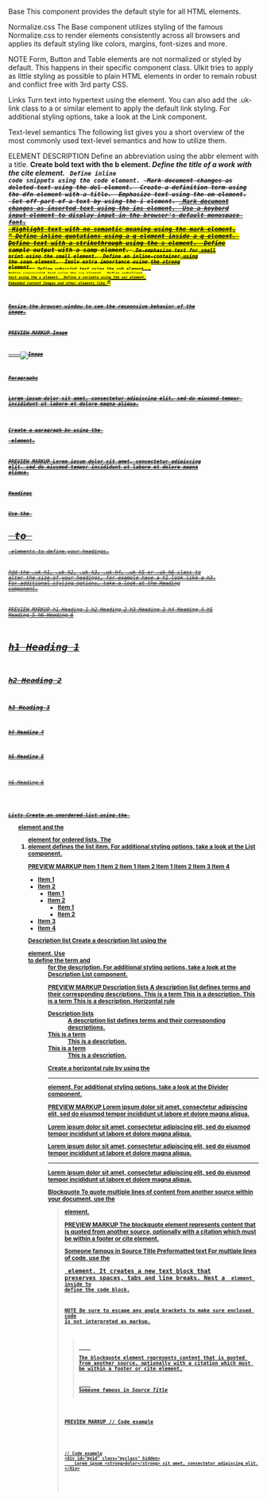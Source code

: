 

Base
This component provides the default style for all HTML elements.

Normalize.css
The Base component utilizes styling of the famous Normalize.css to render elements consistently across all browsers and applies its default styling like colors, margins, font-sizes and more.

NOTE Form, Button and Table elements are not normalized or styled by default. This happens in their specific component class. UIkit tries to apply as little styling as possible to plain HTML elements in order to remain robust and conflict free with 3rd party CSS.

Links
Turn text into hypertext using the <a> element. You can also add the .uk-link class to a <span> or similar element to apply the default link styling. For additional styling options, take a look at the Link component.

Text-level semantics
The following list gives you a short overview of the most commonly used text-level semantics and how to utilize them.

ELEMENT	DESCRIPTION
<abbr>	Define an abbreviation using the abbr element with a title.
<b>	Create bold text with the b element.
<cite>	Define the title of a work with the cite element.
<code>	Define inline code snippets using the code element.
<del>	Mark document changes as deleted text using the del element.
<dfn>	Create a definition term using the dfn element with a title.
<em>	Emphasize text using the em element.
<i>	Set off part of a text by using the i element.
<ins>	Mark document changes as inserted text using the ins element.
<kbd>	Use a keybord input element to display input in the browser's default monospace font.
<mark>	Highlight text with no semantic meaning using the mark element.
<q>	Define inline quotations using a q element inside a q element.
<s>	Define text with a strikethrough using the s element.
<samp>	Define sample output with a samp element.
<small>	De-emphasize text for small print using the small element.
<span>	Define an inline-container using the span element.
<strong>	Imply extra importance using the strong element.
<sub>	Define subscript text using the sub element..
<sup>	Define superscript text using the sup element.
<u>	Define underlined text using the u element.
<var>	Define a variable using the var element.
Embedded content
Images and other elements like <audio>, <canvas>, <img>, <svg> and <video> are responsive by default in UIkit. If the layout is narrowed, they adjust their size and keep their proportions. To prevent this behavior, add the .uk-preserve-width class from the Utility component to the element or any container.

Resize the browser window to see the responsive behavior of the image.

PREVIEW
MARKUP
Image

<div class="uk-width-large">
    <img src="images/photo.jpg" alt="Image">
</div>

Paragraphs
<p>Lorem ipsum dolor sit amet, consectetur adipiscing elit, sed do eiusmod tempor incididunt ut labore et dolore magna aliqua.</p>

Create a paragraph by using the <p> element.

PREVIEW
MARKUP
Lorem ipsum dolor sit amet, consectetur adipiscing elit, sed do eiusmod tempor incididunt ut labore et dolore magna aliqua.

Headings

Use the <h1> to <h6> elements to define your headings.

Add the .uk-h1, .uk-h2, .uk-h3, .uk-h4, .uk-h5 or .uk-h6 class to alter the size of your headings, for example have a h1 look like a h3. For additional styling options, take a look at the Heading component.

PREVIEW
MARKUP
h1 Heading 1
h2 Heading 2
h3 Heading 3
h4 Heading 4
h5 Heading 5
h6 Heading 6

<h1>h1 Heading 1</h1>
<h2>h2 Heading 2</h2>
<h3>h3 Heading 3</h3>
<h4>h4 Heading 4</h4>
<h5>h5 Heading 5</h5>
<h6>h6 Heading 6</h6>

Lists
Create an unordered list using the <ul> element and the <ol> element for ordered lists. The <li> element defines the list item. For additional styling options, take a look at the List component.

PREVIEW
MARKUP
Item 1
Item 2
Item 1
Item 2
Item 1
Item 2
Item 3
Item 4

<ul>
    <li>Item 1</li>
    <li>Item 2
        <ul>
            <li>Item 1</li>
            <li>Item 2
                <ul>
                    <li>Item 1</li>
                    <li>Item 2</li>
                </ul>
            </li>
        </ul>
    </li>
    <li>Item 3</li>
    <li>Item 4</li>
</ul>


Description list
Create a description list using the <dl> element. Use <dt> to define the term and <dd> for the description. For additional styling options, take a look at the Description List component.

PREVIEW
MARKUP
Description lists
A description list defines terms and their corresponding descriptions.
This is a term
This is a description.
This is a term
This is a description.
Horizontal rule
<dl>
    <dt>Description lists</dt>
    <dd>A description list defines terms and their corresponding descriptions.</dd>
    <dt>This is a term</dt>
    <dd>This is a description.</dd>
    <dt>This is a term</dt>
    <dd>This is a description.</dd>
</dl>

Create a horizontal rule by using the <hr> element. For additional styling options, take a look at the Divider component.

PREVIEW
MARKUP
Lorem ipsum dolor sit amet, consectetur adipiscing elit, sed do eiusmod tempor incididunt ut labore et dolore magna aliqua.

Lorem ipsum dolor sit amet, consectetur adipiscing elit, sed do eiusmod tempor incididunt ut labore et dolore magna aliqua.


<p>Lorem ipsum dolor sit amet, consectetur adipiscing elit, sed do eiusmod tempor incididunt ut labore et dolore magna aliqua.</p>

<hr>

<p>Lorem ipsum dolor sit amet, consectetur adipiscing elit, sed do eiusmod tempor incididunt ut labore et dolore magna aliqua.</p>


Blockquote
To quote multiple lines of content from another source within your document, use the <blockquote> element.

PREVIEW
MARKUP
The blockquote element represents content that is quoted from another source, optionally with a citation which must be within a footer or cite element.

Someone famous in Source Title
Preformatted text
For multiple lines of code, use the <pre> element. It creates a new text block that preserves spaces, tabs and line breaks. Nest a <code> element inside to define the code block.

NOTE Be sure to escape any angle brackets to make sure enclosed code is not interpreted as markup.


<blockquote cite="#">
    <p class="uk-margin-small-bottom">The blockquote element represents content that is quoted from another source, optionally with a citation which must be within a footer or cite element.</p>
    <footer>Someone famous in <cite><a href="#">Source Title</a></cite></footer>
</blockquote>


PREVIEW
MARKUP
// Code example
<div id="myid" class="myclass" hidden>
    Lorem ipsum <strong>dolor</strong> sit amet, consectetur adipiscing elit.
</div>

<pre><code>// Code example
&lt;div id="myid" class="myclass" hidden&gt;
    Lorem ipsum &lt;strong&gt;dolor&lt;/strong&gt; sit amet, consectetur adipiscing elit.
&lt;/div&gt;</code></pre>
